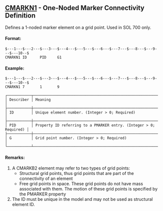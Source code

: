 ## [CMARKN1](https://nexus.hexagon.com/documentationcenter/bundle/MSC_Nastran_2022.4/page/Nastran_Combined_Book/qrg/bulkc1/TOC.CMARKN1.xhtml) - One-Noded Marker Connectivity Definition

Defines a 1-noded marker element on a grid point. Used in SOL 700 only.

#### Format:

```nastran
$---1---$---2---$---3---$---4---$---5---$---6---$---7---$---8---$---9---$---10--$
CMARKN1 ID      PID     G1                                                      
```

#### Example:

```nastran
$---1---$---2---$---3---$---4---$---5---$---6---$---7---$---8---$---9---$---10--$
CMARKN1 7       1       9                                                       
```

```text
┌───────────┬───────────────────────────────────────────────────────────────────┐
│ Describer │ Meaning                                                           │
├───────────┼───────────────────────────────────────────────────────────────────┤
│ ID        │ Unique element number. (Integer > 0; Required)                    │
├───────────┼───────────────────────────────────────────────────────────────────┤
│ PID       │ Property ID referring to a PMARKER entry. (Integer > 0; Required) │
├───────────┼───────────────────────────────────────────────────────────────────┤
│ G         │ Grid point number. (Integer > 0; Required)                        │
└───────────┴───────────────────────────────────────────────────────────────────┘
```

#### Remarks:

1. A CMARKB2 element may refer to two types of grid points:
    - Structural grid points, thus grid points that are part of the connectivity of an element
    - Free grid points in space. These grid points do not have mass associated with them. The motion of these grid points is specified by the PMARKER property
2. The ID must be unique in the model and may not be used as structural element ID.
